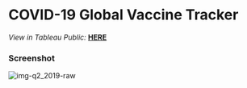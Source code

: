 # COVID-19 Global Vaccine Tracker

*View in Tableau Public:* **[HERE](https://public.tableau.com/app/profile/jamie.de.ocampo/viz/COVID-19GlobalVaccineTracker_16752431539760/COVID-19GlobalVaccineTracker)**<br />

### Screenshot
![img-q2_2019-raw](files/COVID-19GlobalVaccineTracker.png)
